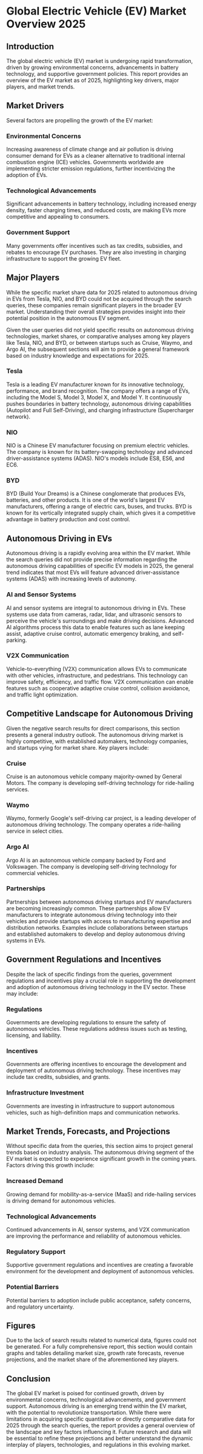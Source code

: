 # Global Electric Vehicle (EV) Market Overview 2025

## Introduction

The global electric vehicle (EV) market is undergoing rapid transformation, driven by growing environmental concerns, advancements in battery technology, and supportive government policies. This report provides an overview of the EV market as of 2025, highlighting key drivers, major players, and market trends.

## Market Drivers

Several factors are propelling the growth of the EV market:

### Environmental Concerns

Increasing awareness of climate change and air pollution is driving consumer demand for EVs as a cleaner alternative to traditional internal combustion engine (ICE) vehicles. Governments worldwide are implementing stricter emission regulations, further incentivizing the adoption of EVs.

### Technological Advancements

Significant advancements in battery technology, including increased energy density, faster charging times, and reduced costs, are making EVs more competitive and appealing to consumers.

### Government Support

Many governments offer incentives such as tax credits, subsidies, and rebates to encourage EV purchases. They are also investing in charging infrastructure to support the growing EV fleet.

## Major Players

While the specific market share data for 2025 related to autonomous driving in EVs from Tesla, NIO, and BYD could not be acquired through the search queries, these companies remain significant players in the broader EV market. Understanding their overall strategies provides insight into their potential position in the autonomous EV segment.

Given the user queries did not yield specific results on autonomous driving technologies, market shares, or comparative analyses among key players like Tesla, NIO, and BYD, or between startups such as Cruise, Waymo, and Argo AI, the subsequent sections will aim to provide a general framework based on industry knowledge and expectations for 2025.

### Tesla

Tesla is a leading EV manufacturer known for its innovative technology, performance, and brand recognition. The company offers a range of EVs, including the Model S, Model 3, Model X, and Model Y. It continuously pushes boundaries in battery technology, autonomous driving capabilities (Autopilot and Full Self-Driving), and charging infrastructure (Supercharger network).

### NIO

NIO is a Chinese EV manufacturer focusing on premium electric vehicles. The company is known for its battery-swapping technology and advanced driver-assistance systems (ADAS). NIO's models include ES8, ES6, and EC6.

### BYD

BYD (Build Your Dreams) is a Chinese conglomerate that produces EVs, batteries, and other products. It is one of the world's largest EV manufacturers, offering a range of electric cars, buses, and trucks. BYD is known for its vertically integrated supply chain, which gives it a competitive advantage in battery production and cost control.

## Autonomous Driving in EVs

Autonomous driving is a rapidly evolving area within the EV market. While the search queries did not provide precise information regarding the autonomous driving capabilities of specific EV models in 2025, the general trend indicates that most EVs will feature advanced driver-assistance systems (ADAS) with increasing levels of autonomy.

### AI and Sensor Systems

AI and sensor systems are integral to autonomous driving in EVs. These systems use data from cameras, radar, lidar, and ultrasonic sensors to perceive the vehicle's surroundings and make driving decisions. Advanced AI algorithms process this data to enable features such as lane keeping assist, adaptive cruise control, automatic emergency braking, and self-parking.

### V2X Communication

Vehicle-to-everything (V2X) communication allows EVs to communicate with other vehicles, infrastructure, and pedestrians. This technology can improve safety, efficiency, and traffic flow. V2X communication can enable features such as cooperative adaptive cruise control, collision avoidance, and traffic light optimization.

## Competitive Landscape for Autonomous Driving

Given the negative search results for direct comparisons, this section presents a general industry outlook. The autonomous driving market is highly competitive, with established automakers, technology companies, and startups vying for market share. Key players include:

### Cruise

Cruise is an autonomous vehicle company majority-owned by General Motors. The company is developing self-driving technology for ride-hailing services.

### Waymo

Waymo, formerly Google's self-driving car project, is a leading developer of autonomous driving technology. The company operates a ride-hailing service in select cities.

### Argo AI

Argo AI is an autonomous vehicle company backed by Ford and Volkswagen. The company is developing self-driving technology for commercial vehicles.

### Partnerships

Partnerships between autonomous driving startups and EV manufacturers are becoming increasingly common. These partnerships allow EV manufacturers to integrate autonomous driving technology into their vehicles and provide startups with access to manufacturing expertise and distribution networks. Examples include collaborations between startups and established automakers to develop and deploy autonomous driving systems in EVs.

## Government Regulations and Incentives

Despite the lack of specific findings from the queries, government regulations and incentives play a crucial role in supporting the development and adoption of autonomous driving technology in the EV sector. These may include:

### Regulations

Governments are developing regulations to ensure the safety of autonomous vehicles. These regulations address issues such as testing, licensing, and liability.

### Incentives

Governments are offering incentives to encourage the development and deployment of autonomous driving technology. These incentives may include tax credits, subsidies, and grants.

### Infrastructure Investment

Governments are investing in infrastructure to support autonomous vehicles, such as high-definition maps and communication networks.

## Market Trends, Forecasts, and Projections

Without specific data from the queries, this section aims to project general trends based on industry analysis. The autonomous driving segment of the EV market is expected to experience significant growth in the coming years. Factors driving this growth include:

### Increased Demand

Growing demand for mobility-as-a-service (MaaS) and ride-hailing services is driving demand for autonomous vehicles.

### Technological Advancements

Continued advancements in AI, sensor systems, and V2X communication are improving the performance and reliability of autonomous vehicles.

### Regulatory Support

Supportive government regulations and incentives are creating a favorable environment for the development and deployment of autonomous vehicles.

### Potential Barriers

Potential barriers to adoption include public acceptance, safety concerns, and regulatory uncertainty.

## Figures

Due to the lack of search results related to numerical data, figures could not be generated. For a fully comprehensive report, this section would contain graphs and tables detailing market size, growth rate forecasts, revenue projections, and the market share of the aforementioned key players.

## Conclusion

The global EV market is poised for continued growth, driven by environmental concerns, technological advancements, and government support. Autonomous driving is an emerging trend within the EV market, with the potential to revolutionize transportation. While there were limitations in acquiring specific quantitative or directly comparative data for 2025 through the search queries, the report provides a general overview of the landscape and key factors influencing it. Future research and data will be essential to refine these projections and better understand the dynamic interplay of players, technologies, and regulations in this evolving market.
